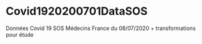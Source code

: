 # Covid1920200701DataSOS
Données Covid 19 SOS Médecins France du 08/07/2020 + transformations pour étude 

